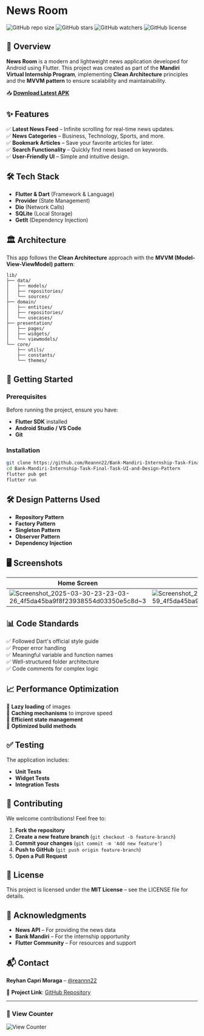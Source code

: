 # News Room
![GitHub repo size](https://img.shields.io/github/repo-size/Reannn22/Bank-Mandiri-Internship-Task-Final-Task-UI-and-Design-Pattern)
![GitHub stars](https://img.shields.io/github/stars/Reannn22/Bank-Mandiri-Internship-Task-Final-Task-UI-and-Design-Pattern?style=social)
![GitHub watchers](https://img.shields.io/github/watchers/Reannn22/Bank-Mandiri-Internship-Task-Final-Task-UI-and-Design-Pattern?style=social)
![GitHub license](https://img.shields.io/github/license/Reannn22/Bank-Mandiri-Internship-Task-Final-Task-UI-and-Design-Pattern)

## 📌 Overview
**News Room** is a modern and lightweight news application developed for Android using Flutter. This project was created as part of the **Mandiri Virtual Internship Program**, implementing **Clean Architecture** principles and the **MVVM pattern** to ensure scalability and maintainability.

📥 **[Download Latest APK](https://www.mediafire.com/file/hw6lmuf4iv6ng3f/News_Room.apk/file)**

## ✨ Features
✅ **Latest News Feed** – Infinite scrolling for real-time news updates.  
✅ **News Categories** – Business, Technology, Sports, and more.  
✅ **Bookmark Articles** – Save your favorite articles for later.  
✅ **Search Functionality** – Quickly find news based on keywords.  
✅ **User-Friendly UI** – Simple and intuitive design.  

## 🛠️ Tech Stack
- **Flutter & Dart** (Framework & Language)
- **Provider** (State Management)
- **Dio** (Network Calls)
- **SQLite** (Local Storage)
- **GetIt** (Dependency Injection)

## 🏛️ Architecture
This app follows the **Clean Architecture** approach with the **MVVM (Model-View-ViewModel) pattern**:
```
lib/
├── data/
│   ├── models/
│   ├── repositories/
│   └── sources/
├── domain/
│   ├── entities/
│   ├── repositories/
│   └── usecases/
├── presentation/
│   ├── pages/
│   ├── widgets/
│   └── viewmodels/
└── core/
    ├── utils/
    ├── constants/
    └── themes/
```

## 🚀 Getting Started
### Prerequisites
Before running the project, ensure you have:
- **Flutter SDK** installed
- **Android Studio / VS Code**
- **Git**

### Installation
```sh
git clone https://github.com/Reannn22/Bank-Mandiri-Internship-Task-Final-Task-UI-and-Design-Pattern.git
cd Bank-Mandiri-Internship-Task-Final-Task-UI-and-Design-Pattern
flutter pub get
flutter run
```

## 🛠️ Design Patterns Used
- **Repository Pattern**
- **Factory Pattern**
- **Singleton Pattern**
- **Observer Pattern**
- **Dependency Injection**

## 🖥️ Screenshots
| Home Screen | Article Detail |
|-------------|---------------|
| ![Screenshot_2025-03-30-23-23-03-26_4f5da45ba9f8f23938554d03350e5c8d~3](https://github.com/user-attachments/assets/c43c49ff-ceb0-4356-b0ff-faf8f16c6f5f) | ![Screenshot_2025-03-30-23-23-12-59_4f5da45ba9f8f23938554d03350e5c8d~2](https://github.com/user-attachments/assets/df2c9f76-72df-41f7-b573-d5309e06ff62) |

## 📊 Code Standards
✅ Followed Dart's official style guide  
✅ Proper error handling  
✅ Meaningful variable and function names  
✅ Well-structured folder architecture  
✅ Code comments for complex logic  

## 📈 Performance Optimization
🔹 **Lazy loading** of images  
🔹 **Caching mechanisms** to improve speed  
🔹 **Efficient state management**  
🔹 **Optimized build methods**  

## ✅ Testing
The application includes:
- **Unit Tests**
- **Widget Tests**
- **Integration Tests**

## 🤝 Contributing
We welcome contributions! Feel free to:
1. **Fork the repository**
2. **Create a new feature branch** (`git checkout -b feature-branch`)
3. **Commit your changes** (`git commit -m 'Add new feature'`)
4. **Push to GitHub** (`git push origin feature-branch`)
5. **Open a Pull Request**

## 📜 License
This project is licensed under the **MIT License** – see the LICENSE file for details.

## 📢 Acknowledgments
- **News API** – For providing the news data
- **Bank Mandiri** – For the internship opportunity
- **Flutter Community** – For resources and support

## 📬 Contact
**Reyhan Capri Moraga** – [@reannn22](https://github.com/Reannn22)

📌 **Project Link**: [GitHub Repository](https://github.com/Reannn22/Bank-Mandiri-Internship-Task-Final-Task-UI-and-Design-Pattern)

---
### 👀 View Counter
![View Counter](https://komarev.com/ghpvc/?username=Reannn22&label=Views&color=blue&style=plastic)
